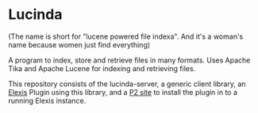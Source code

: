 # Lucinda

(The name is short for "lucene powered file indexa". And it's a woman's name because women just find everything)

A program to index, store and retrieve files in many formats.
Uses Apache Tika and Apache Lucene for indexing and retrieving files.

This repository consists of the lucinda-server, a generic client library, an [Elexis](http://github.com/elexis) Plugin using this library, and a [P2 site](https://wiki.eclipse.org/Equinox/p2) to install the plugin in to a running Elexis instance.

